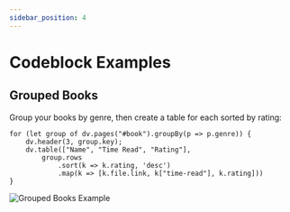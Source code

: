 ```yaml
---
sidebar_position: 4
---
```

# Codeblock Examples

## Grouped Books

Group your books by genre, then create a table for each sorted by rating:

```
for (let group of dv.pages("#book").groupBy(p => p.genre)) {
	dv.header(3, group.key);
	dv.table(["Name", "Time Read", "Rating"],
		group.rows
			.sort(k => k.rating, 'desc')
			.map(k => [k.file.link, k["time-read"], k.rating]))
}
```

![Grouped Books Example](/assets/grouped-book-example.png)
